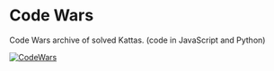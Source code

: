 # Code Wars
Code Wars archive of solved Kattas. (code in JavaScript and Python)

[![CodeWars](https://www.codewars.com/users/raiesbo/badges/large)](https://www.codewars.com/users/raiesbo "My Honor Badge")